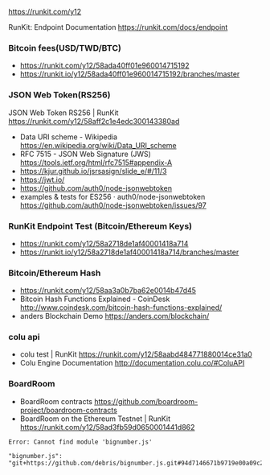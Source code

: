 https://runkit.com/y12

RunKit: Endpoint Documentation  https://runkit.com/docs/endpoint

### Bitcoin fees(USD/TWD/BTC)
* https://runkit.com/y12/58ada40ff01e960014715192
* https://runkit.io/y12/58ada40ff01e960014715192/branches/master

### JSON Web Token(RS256)

JSON Web Token RS256 | RunKit  https://runkit.com/y12/58aff2c1e4edc300143380ad

* Data URI scheme - Wikipedia  https://en.wikipedia.org/wiki/Data_URI_scheme
* RFC 7515 - JSON Web Signature (JWS)  https://tools.ietf.org/html/rfc7515#appendix-A
* https://kjur.github.io/jsrsasign/slide_e/#/11/3
* https://jwt.io/
* https://github.com/auth0/node-jsonwebtoken
* examples & tests for ES256  · auth0/node-jsonwebtoken https://github.com/auth0/node-jsonwebtoken/issues/97

### RunKit Endpoint Test (Bitcoin/Ethereum Keys)

* https://runkit.com/y12/58a2718de1af40001418a714
* https://runkit.io/y12/58a2718de1af40001418a714/branches/master

### Bitcoin/Ethereum Hash

* https://runkit.com/y12/58aa3a0b7ba62e0014b47d45
* Bitcoin Hash Functions Explained - CoinDesk http://www.coindesk.com/bitcoin-hash-functions-explained/
* anders Blockchain Demo https://anders.com/blockchain/

### colu api
* colu test | RunKit  https://runkit.com/y12/58aabd484771880014ce31a0
* Colu Engine Documentation  http://documentation.colu.co/#ColuAPI

### BoardRoom
* BoardRoom contracts https://github.com/boardroom-project/boardroom-contracts
* BoardRoom on the Ethereum Testnet | RunKit  https://runkit.com/y12/58ad3fb59d0650001441d862

```
Error: Cannot find module 'bignumber.js'

"bignumber.js": "git+https://github.com/debris/bignumber.js.git#94d7146671b9719e00a09c29b01a691bc85048c2"
```
